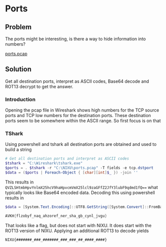 # Ports

## Problem

The ports might be interesting, is there a way to hide information into numbers?

[ports.pcap](https://thenixuchallenge.com/c/ports/static/ports.pcap)

## Solution

Get all destination ports, interpret as ASCII codes, Base64 decode and ROT13 decrypt to get the answer.

### Introduction

Opening the pcap file in Wireshark shows high numbers for the TCP source ports and TCP low numbers for the destination ports. These destination ports seem to be somewhere within the ASCII range. So first focus is on that

### TShark

Using powershell and tshark all destination ports are obtained and used to build a string

```Powershell
# Get all destination ports and interpret as ASCII codes
$tshark = "C:\Wireshark\tshark.exe"
$ports = . $tshark -r "C:\NIXU\ports.pcap" -T fields -e tcp.dstport
$data = ($ports | Foreach-Object { [char][int]$_ }) -join ''
```

This results in `QVZLSHtmbHpvYnlmX25hcV9haHpvcmVmX25lcl9zaGFfZ2JfY3lubF9qdmd1fQ==` what typically looks like Base64 encoded data. Decoding this using powershell results in 

```Powershell
$data = [System.Text.Encoding]::UTF8.GetString([System.Convert]::FromBase64String($data))

AVKH{flzobyf_naq_ahzoref_ner_sha_gb_cynl_jvgu}
```

That looks like a flag, but does not start with NIXU. It does start with the ROT13 version of NIXU. Applying an additional ROT13 to decode yields

```
NIXU{#######_###_#######_###_###_##_####_####}
```